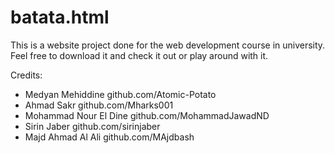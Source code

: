 # batata.html

This is a website project done for the web development course in university.
Feel free to download it and check it out or play around with it.

Credits:
- Medyan Mehiddine        github.com/Atomic-Potato
- Ahmad Sakr              github.com/Mharks001
- Mohammad Nour El Dine   github.com/MohammadJawadND
- Sirin Jaber             github.com/sirinjaber
- Majd Ahmad Al Ali       github.com/MAjdbash
